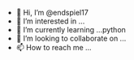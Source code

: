 - 👋 Hi, I’m @endspiel17
- 👀 I’m interested in ...
- 🌱 I’m currently learning ...python
- 💞️ I’m looking to collaborate on ...
- 📫 How to reach me ...

<!---
endspiel17/endspiel17 is a ✨ special ✨ repository because its `README.md` (this file) appears on your GitHub profile.
You can click the Preview link to take a look at your changes.
--->
